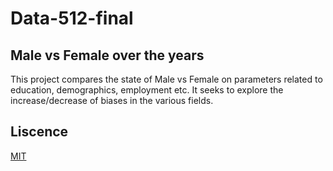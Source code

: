 # Data-512-final
## Male vs Female over the years

This project compares the state of Male vs Female on parameters related to education, demographics, employment etc. It seeks to explore the increase/decrease of biases in the various fields. 

## Liscence 
[MIT](https://github.com/ankitapal189/data-512-final/blob/main/LICENSE)<BR>
